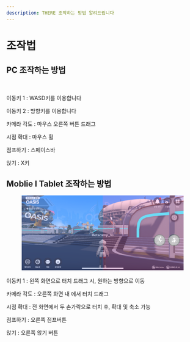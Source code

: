 ```yaml
---
description: THERE 조작하는 방법 알려드립니다
---
```


# 조작법

## PC 조작하는 방법

<figure><img src="../.gitbook/assets/스크린샷 2023-11-10 오전 11.59.29.png" alt=""><figcaption></figcaption></figure>

이동키 1 : WASD키를 이용합니다&#x20;

이동키 2 : 방향키를 이용합니다&#x20;

카메라 각도 : 마우스 오른쪽 버튼 드래그

시점 확대 : 마우스 휠&#x20;

점프하기 : 스페이스바

앉기 : X키

## Moblie l Tablet 조작하는 방법&#x20;

<figure><img src="../.gitbook/assets/IMG_1280.png" alt=""><figcaption></figcaption></figure>

이동키 1 : 왼쪽 화면으로 터치 드래그 시, 원하는 방향으로 이동

카메라 각도 : 오른쪽 화면 내 에서 터치 드래그

시점 확대 : 전 화면에서 두 손가락으로 터치 후, 확대 및 축소 가능

점프하기 : 오른쪽 점프버튼

앉기 : 오른쪽 앉기 버튼&#x20;

